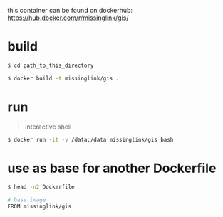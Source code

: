 
this container can be found on dockerhub: https://hub.docker.com/r/missinglink/gis/

# build

```bash
$ cd path_to_this_directory

$ docker build -t missinglink/gis .
```

# run

> interactive shell

```bash
$ docker run -it -v /data:/data missinglink/gis bash
```

# use as base for another Dockerfile

```bash
$ head -n2 Dockerfile

# base image
FROM missinglink/gis
```
